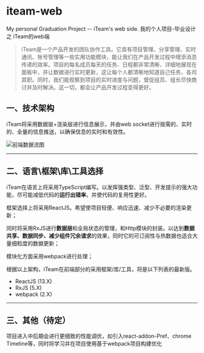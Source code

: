 # iteam-web
My personal Graduation Project -- iTeam's web side. 我的个人项目-毕业设计之 iTeam的web端

> iTeam是一个产品开发的团队协作工具。它具有项目管理、分享管理、实时通讯、账号管理等一些实用功能模块，能让我们在产品开发过程中增添消息传递的效率。项目的每名成员每天的任务、日程都非常清晰、详细地展现在面板中，并让数据进行实时更新，这让每个人都清晰地知道自己任务，各司其职。同时，我们能观察到项目的实时进度与问题，督促组员、组长尽快商讨并及时解决。这一切，都会让产品开发过程变得更好。

## 一、技术架构
iTeam将采用数据层+渲染层进行信息展示，并由web socket进行按需的、实时的、全量的信息推送，以确保信息的实时和有效性。

![前端数据流图](http://images2015.cnblogs.com/blog/896425/201701/896425-20170117155818896-782216526.png)

***

## 二、语言\框架\库\工具选择

iTeam在语言上将采用TypeScript编写。以发挥强类型、泛型、开发提示的强大功能，尽可能减低代码的**运行出错率**，并使代码的复用性更好。

框架选择上将采用ReactJS。希望使项目轻便、响应迅速、减少不必要的渲染更新；

同时将采用RxJS进行**数据层**和全局状态的管理，和Http模块的封装。以达到**数据共享、数据同步、减少组件冗余请求**的效果，同时它的可订阅性与热数据也适合大量细粒度的数据更新；

模块化方面采用webpack进行处理；

根据以上架构，iTeam在前端部分的采用框架/库/工具，将是以下列表的最新版。
* ReactJS (13.X)
* RxJS    (5.X)
* webpack (2.X)

***

## 三、其他（待定）

项目进入中后期会进行更细致的性能调优，如引入react-addon-Pref、chrome Timeline等，同时将学习并在项目使用基于webpack项目构建优化
